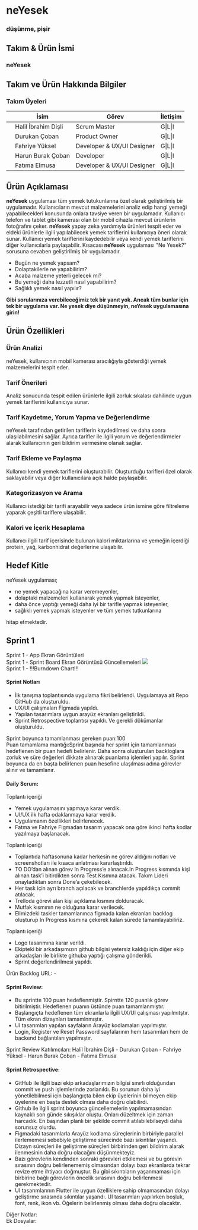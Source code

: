 <div class="container">
  <div class="row d-flex justify-content-center">
    <h1>neYesek</h1>
    <h3>düşünme, pişir</h3>
  </div>
  <div class="row">
    <h2>Takım & Ürün İsmi</h2>
    <h3>neYesek</h3>
  </div>
  <div class="row">
    <h2>Takım ve Ürün Hakkında Bilgiler</h2>
    <h3>Takım Üyeleri</h3>
    <table>
      <thead>
        <tr>
          <th></th>
          <th>İsim</th>
          <th>Görev</th>
          <th>İletişim</th>
        </tr>
      </thead>
      <tbody>
        <tr>
          <td></td>
          <td>Halil İbrahim Dişli</td>
          <td>Scrum Master</td>
          <td>G|L|I</td>
        </tr>
        <tr>
          <td></td>
          <td>Durukan Çoban</td>
          <td>Product Owner</td>
          <td>G|L|I</td>
        </tr>
        <tr>
          <td></td>
          <td>Fahriye Yüksel</td>
          <td>Developer & UX/UI Designer</td>
          <td>G|L|I</td>
        </tr>
        <tr>
          <td></td>
          <td>Harun Burak Çoban</td>
          <td>Developer</td>
          <td>G|L|I</td>
        </tr>
        <tr>
          <td></td>
          <td>Fatıma Elmusa</td>
          <td>Developer & UX/UI Designer</td>
          <td>G|L|I</td>
        </tr>
      </tbody>
    </table>
  </div>
  <div class="row">
    <h2>Ürün Açıklaması</h2>
    <p>
      <b>neYesek</b> uygulaması tüm yemek tutukunlarına özel olarak geliştirilmiş bir uygulamadır. Kullanıcıların mevcut malzemelerini analiz edip hangi yemeği yapabilecekleri konusunda onlara tavsiye veren bir uygulamadır. Kullanıcı telefon ve tablet gibi kamerası olan bir mobil cihazla mevcut ürünlerin fotoğrafını çeker. <b>neYesek</b> yapay zeka yardımıyla ürünleri tespit eder ve eldeki ürünlerle ilgili yapılabilecek yemek tariflerini kullanıcıya öneri olarak sunar. Kullanıcı yemek tariflerini kaydedebilir veya kendi yemek tariflerini diğer kullanıcılarla paylaşabilir. Kısacası <b>neYesek</b> uygulaması "Ne Yesek?" sorusuna cevaben geliştirilmiş bir uygulamadır.
      <ul>
        <li>Bugün ne yemek yapsam? </li>
        <li>Dolaptakilerle ne yapabilirim? </li>
        <li>Acaba malzeme yeterli gelecek mi? </li>
        <li>Bu yemeği daha lezzetli nasıl yapabilirim?</li>
        <li>Sağlıklı yemek nasıl yapılır? </li>
      </ul>
      <b>Gibi sorularınıza verebileceğimiz tek bir yanıt yok. Ancak tüm bunlar için tek bir uygulama var. Ne yesek diye düşünmeyin, neYesek uygulamasına girin!</b>
  </p>
  </div>
  <div class="row">
    <h2>Ürün Özellikleri</h2>
    <div>
      <h3>Ürün Analizi</h3>
      <p>neYesek, kullanıcının mobil kamerası aracılığıyla gösterdiği yemek malzemelerini tespit eder.</p>
    </div>
    <div>
      <h3>Tarif Önerileri</h3>
      <p>Analiz sonucunda tespit edilen ürünlerle ilgili zorluk sıkalası dahilinde uygun yemek tariflerini kullanıcıya sunar.</p>
    </div>
    <div>
      <h3>Tarif Kaydetme, Yorum Yapma ve Değerlendirme</h3>
      <p>neYesek tarafından getirilen tariflerin kaydedilmesi ve daha sonra ulaşılabilmesini sağlar. Ayrıca tarifler ile ilgili yorum ve değerlendirmeler alarak kullanıcının geri bildirim vermesine olanak sağlar.</p>
    </div>
    <div>
      <h3>Tarif Ekleme ve Paylaşma</h3>
      <p>Kullanıcı kendi yemek tariflerini oluşturabilir. Oluşturduğu tarifleri özel olarak saklayabilir veya diğer kullanıcılara açık halde paylaşabilir.</p>
    </div>
    <div>
      <h3>Kategorizasyon ve Arama</h3>
      <p>Kullanıcı istediği bir tarifi arayabilir veya sadece ürün ismine göre filtreleme yaparak çeşitli tariflere ulaşabilir.</p>
    </div>
    <div>
      <h3>Kalori ve İçerik Hesaplama</h3>
      <p>Kullanıcı ilgili tarif içerisinde bulunan kalori miktarlarına ve yemeğin içerdiği protein, yağ, karbonhidrat değerlerine ulaşabilir.</p>
    </div>
  </div>
  <div class="row">
    <h2>Hedef Kitle</h2>
    <p>neYesek uygulaması;
      <ul>
        <li>ne yemek yapacağına karar veremeyenler, </li>
        <li>dolaptaki malzemeleri kullanarak yemek yapmak isteyenler, </li>
        <li>daha önce yaptığı yemeği daha iyi bir tarifle yapmak isteyenler, </li>
        <li>sağlıklı yemek yapmak isteyenler ve tüm yemek tutkunlarına</li>
      </ul> 
    hitap etmektedir.
    </p>
  </div>
  <div class="row d-flex flex-column">
    <h2>Sprint 1</h2>
    <div class="row">
      <div>
        Sprint 1 - App Ekran Görüntüleri
      </div>
      <div>
        Sprint 1 - Sprint Board Ekran Görüntüsü Güncellemeleri
        <img src="https://i.ibb.co/DDN5N8G/Ekran-G-r-nt-s-2024-07-08-20-36-56.png" />
      </div>
      <div>
        Sprint 1 - !!!Burndown Chart!!!
      </div>
      <div>
        <h4>Sprint Notları</h4>
        <ul>
          <li>İlk tanışma toplantısında uygulama fikri belirlendi. Uygulamaya ait Repo GitHub da oluşturuldu.</li>
          <li>UX/UI çalışmaları Figmada yapıldı.</li>
          <li>Yapılan tasarımlara uygun arayüz ekranları geliştirildi.</li>
          <li>Sprint Retrospective toplantısı yapıldı. Ve gerekli dökümanlar oluşturuldu.</li>
        </ul>
      </div>
      <div>
        Sprint boyunca tamamlanması gereken puan:100
      </div>
      <div>
        Puan tamamlama mantığı:Sprint başında her sprint için tamamlanması hedeflenen bir puan hedefi belirlenir. Daha sonra oluşturulan backloglara zorluk ve süre değerleri dikkate alınarak puanlama işlemleri yapılır. Sprint boyunca da en başta belirlenen puan hesefine ulaşılması adına görevler alınır ve tamamlanır. 
      </div>
      <div>
        <h4>Daily Scrum:</h4>
        <p>Toplantı içeriği</p>
        <ul>
          <li>Yemek uygulamasını yapmaya karar verdik.</li>
          <li>UI/UX ilk  hafta odaklanmaya karar verdik.</li>
          <li>Uygulamanın özellikleri belirlenecek.</li>
          <li>Fatma ve Fahriye Figmadan tasarım yapacak ona göre ikinci hafta kodlar yazılmaya başlanacak.</li>
        </ul>
        <p>Toplantı içeriği</p>
        <ul>
          <li>Toplantıda haftasonuna kadar herkesin ne görev aldığını notları ve screenshotları ile kısaca anlatması kararlaştırıldı.</li>
          <li>TO DO’dan alınan görev In Progress’e alınacak.In Progress kısmında kişi alınan task’i bitirdikten sonra Test Kısmına atacak. Takım Lideri onayladıktan sonra Done’a çekebilecek.</li>
          <li>Her task için ayrı branch açılacak ve branchlerde yapıldıkça commit atılacak.</li>
          <li>Trelloda görevi alan kişi açıklama kısmını dolduracak.</li>
          <li>Mutfak kısmının ne olduğuna karar verilecek.</li>
          <li>Elimizdeki taskler tamamlanınca figmada kalan ekranları backlog oluşturup In Progress kısmına çekerek kalan sürede tamamlayabiliriz.</li>
        </ul>
        <p>Toplantı içeriği</p>
        <ul>
          <li>Logo tasarımına karar verildi.</li>
          <li>Ekipteki bir arkadaşımızın github bilgisi yetersiz kaldığı için diğer ekip arkadaşları ile birlikte githuba yaptığı çalışma gönderildi.</li>
          <li>Sprint değerlendirilmesi yapıldı.</li>
        </ul>
      </div>
      <div>
        Ürün Backlog URL: -
      </div>
      <div>
        <h4>Sprint Review:</h4>
        <ul>
          <li>Bu sprintte 100 puan hedeflenmiştir. Spirntte 120 puanlık görev bitirilmiştir. Hedeflenen puanın üstünde puan tamamlanmıştır.</li>
          <li>Başlangıçta hedeflenen tüm ekranlarla ilgili UX/UI çalışması yapılmıtştır. Tüm ekran dizaynları tamamlnmıştır.</li>
          <li>UI tasarımları yapılan sayfaların Arayüz kodlamaları yapılmıştır.</li>
          <li>Login, Register ve Reset Password sayfalarının hem tasarımları hem de backend bağlantıları yapılmıştır.</li>
        </ul>
      </div>
      <div>
        Sprint Review Katılımcıları: Halil İbrahim Dişli - Durukan Çoban - Fahriye Yüksel - Harun Burak Çoban - Fatıma Elmusa
      </div>
      <div>
        <h4>Sprint Retrospective:</h4>
        <ul>
          <li>GitHub ile ilgili bazı ekip arkadaşlarımızın bilgisi sınırlı olduğundan commit ve push işlemlerinde zorlanıldı. Bu sorunun daha iyi yönetilebilmesi için başlangıçta bilen ekip üyelerinin bilmeyen ekip üyelerine en başta destek olması daha doğru olabilirdi.</li>
          <li>Github ile ilgili sprint boyunca güncellemelerin yapılmamasından kaynaklı son günde sıkışıklar oluştu. Onları düzeltmek için zaman harcadık. En başından planlı bir şekilde commit atılabilebilseydi daha sorunsuz olurdu.</li>
          <li>Figmadaki tasarımlarla Arayüz kodlama süreçlerinin birbiriyle parallel ilerlememesi sebebiyle geliştirme sürecinde bazı sıkıntılar yaşandı. Dizayn süreçleri ile geliştirme süreçleri birbirinden geri bildirim alarak ilenmesinin daha doğru olacağını düşünmekteyiz.</li>
          <li>Bazı görevlerin kendinden sonraki görevleri etkilemesi ve bu görevin sırasının doğru belirlenememiş olmasından dolayı bazı ekranlarda tekrar revize etme ihtiyacı doğmuştur. Bu gibi sıkıntıların yaşanmaması için birbirine bağlı görevlerin öncelik sırasının doğru belirlenmesi gerekmektedir.</li>
          <li>UI tasarımlarının Flutter ile uygun özelliklere sahip olmamasından dolayı geliştirme sırasında sıkıntılar yaşandı. UI tasarımları yapılırken boşluk, font, renk, ikon vb. Öğelerin belirlenmiş olması daha doğru olacaktır.</li>
        </ul>
      </div>
      <div>
        Diğer Notlar:
      </div>
      <div>
        Ek Dosyalar:
      </div>
    </div>
  </div>
</div>
